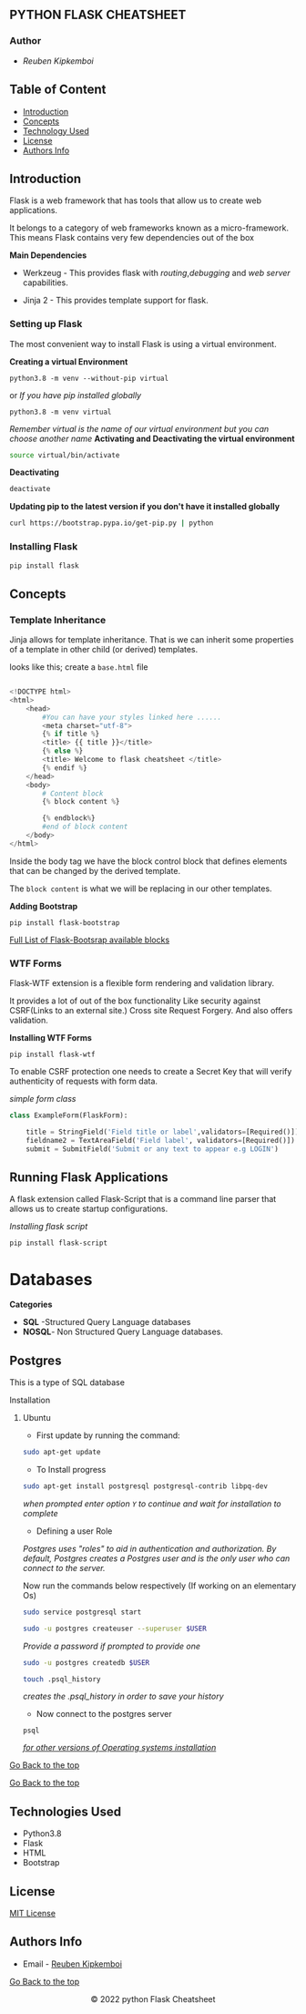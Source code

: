 ## PYTHON FLASK CHEATSHEET

### Author

- *Reuben Kipkemboi*

## Table of Content

+ [Introduction](#introduction)
+ [Concepts](#concepts)
+ [Technology Used](#technologies-used)
+ [License](#license)
+ [Authors Info](#authors-info)

## Introduction

Flask is a web framework that has tools that allow us to create web applications.

It belongs to a category of web frameworks known as a micro-framework. This means Flask contains very few dependencies out of the box

**Main Dependencies**

- Werkzeug - This provides flask with _routing_,_debugging_ and _web server_ capabilities.

- Jinja 2 - This provides template support for flask.

### Setting up Flask

The most convenient way to install Flask is using a virtual environment.

**Creating a virtual Environment**

```
python3.8 -m venv --without-pip virtual
```
or *If you have pip installed globally*

```
python3.8 -m venv virtual 

```
*Remember virtual is the name of our virtual environment but you can choose another name*
**Activating and Deactivating the virtual environment**

```sh
source virtual/bin/activate
```

**Deactivating**
```sh
deactivate
```

**Updating pip to the latest version if you don't have it installed globally**

```sh
curl https://bootstrap.pypa.io/get-pip.py | python

```

### Installing Flask
```sh
pip install flask
```

## Concepts

### Template Inheritance
Jinja allows for template inheritance. That is we can inherit some properties of a template in other child (or derived) templates.

looks like this;
create a `base.html` file

```py

<!DOCTYPE html>
<html>
    <head>
        #You can have your styles linked here ......
        <meta charset="utf-8">
        {% if title %}
        <title> {{ title }}</title>
        {% else %}
        <title> Welcome to flask cheatsheet </title>
        {% endif %}
    </head>
    <body>
        # Content block
        {% block content %}

        {% endblock%}
        #end of block content
    </body>
</html>
```
Inside the body tag we have the block control block that defines elements that can be changed by the derived template.

The `block content` is what we will be replacing in our other templates.

**Adding Bootstrap**

```
pip install flask-bootstrap
```
[ Full List of Flask-Bootsrap available blocks](https://pythonhosted.org/Flask-Bootstrap/basic-usage.html#available-blocks)

### WTF Forms

Flask-WTF extension is a flexible form rendering and validation library.

It provides a lot of out of the box functionality Like security against
CSRF(Links to an external site.) Cross site Request Forgery. And also offers validation.

**Installing WTF Forms**

```
pip install flask-wtf 
```

To enable CSRF protection one needs to create a Secret Key that will verify authenticity of requests with form data.

*simple form class*

```py
class ExampleForm(FlaskForm):

    title = StringField('Field title or label',validators=[Required()])
    fieldname2 = TextAreaField('Field label', validators=[Required()])
    submit = SubmitField('Submit or any text to appear e.g LOGIN')
```

## Running Flask Applications

A flask extension called Flask-Script that is a command line parser that allows us to create startup configurations.

*Installing flask script*
```
pip install flask-script
```


# Databases
**Categories**

+ **SQL** -Structured Query Language databases
+ **NOSQL**- Non Structured Query Language databases.

## Postgres
This is a type of SQL database

Installation
<ol>
<li>Ubuntu</li>

- First update by running the command:

```sh
sudo apt-get update
```

- To Install progress

```sh
sudo apt-get install postgresql postgresql-contrib libpq-dev
```
*when prompted enter option `Y` to continue and wait for installation to complete*

- Defining a user Role

*Postgres uses "roles" to aid in authentication and authorization. By default, Postgres creates a Postgres user and is the only user who can connect to the server.*

Now run the commands below respectively (If working on an elementary Os)

```sh
sudo service postgresql start
```

```sh
sudo -u postgres createuser --superuser $USER
```
*Provide a password if prompted to provide one*

```sh
sudo -u postgres createdb $USER
```

```sh
touch .psql_history
```
*creates the .psql_history in order to save your history*

- Now connect to the postgres server
```
psql
```

*[for other versions of Operating systems installation](https://www.postgresql.org/docs/current/)*
</ol>




[Go Back to the top](#python-flask-cheatsheet)




[Go Back to the top](#python-flask-cheatsheet)


## Technologies Used

- Python3.8
- Flask
- HTML
- Bootstrap

## License
[MIT License](LICENSE)


## Authors Info
* Email - [Reuben Kipkemboi](https://gmail.com)

[Go Back to the top](#python-flask-cheatsheet)


<p align = "center">
    &copy; 2022 python Flask Cheatsheet
</p>


